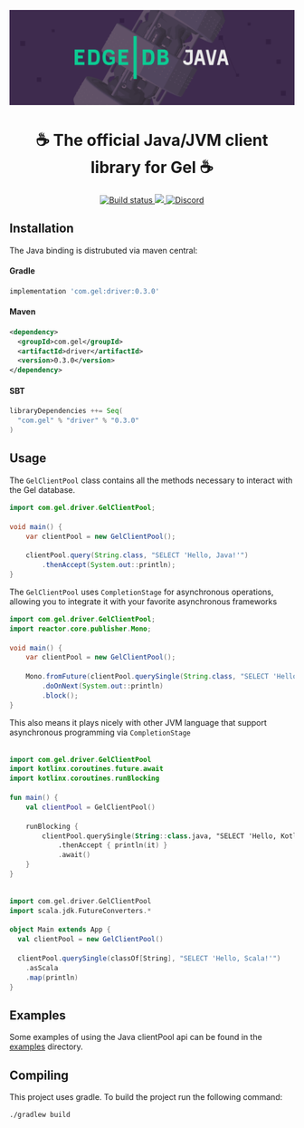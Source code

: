 ![Gel Java](./branding/banner.png)

<div align="center">
  <h1>☕ The official Java/JVM client library for Gel ☕</h1>

  <a href="https://github.com.gel/edgedb-java/actions" rel="nofollow">
    <img src="https://github.com.gel/edgedb-java/actions/workflows/gradle.yml/badge.svg?event=push&branch=master" alt="Build status">
  </a>
  <a href="https://github.com.gel/edgedb/blob/master/LICENSE">
    <img src="https://img.shields.io/badge/license-Apache%202.0-blue" />
  </a>
  <a href="https://discord.gg/edgedb">
    <img src="https://discord.com/api/guilds/841451783728529451/widget.png" alt="Discord">
  </a>
</div>

## Installation

The Java binding is distrubuted via maven central:

#### Gradle
```groovy
implementation 'com.gel:driver:0.3.0'
```

#### Maven
```xml
<dependency>
  <groupId>com.gel</groupId>
  <artifactId>driver</artifactId>
  <version>0.3.0</version>
</dependency>
```

#### SBT

```scala
libraryDependencies ++= Seq(
  "com.gel" % "driver" % "0.3.0"
)
```

## Usage

The `GelClientPool` class contains all the methods necessary to interact with the Gel database.

```java
import com.gel.driver.GelClientPool;

void main() {
    var clientPool = new GelClientPool();

    clientPool.query(String.class, "SELECT 'Hello, Java!'")
        .thenAccept(System.out::println);
}
```

The `GelClientPool` uses `CompletionStage` for asynchronous operations, allowing you
to integrate it with your favorite asynchronous frameworks

```java
import com.gel.driver.GelClientPool;
import reactor.core.publisher.Mono;

void main() {
    var clientPool = new GelClientPool();

    Mono.fromFuture(clientPool.querySingle(String.class, "SELECT 'Hello, Java!'"))
        .doOnNext(System.out::println)
        .block();
}
```

This also means it plays nicely with other JVM language that support asynchronous programming via `CompletionStage`

```kotlin

import com.gel.driver.GelClientPool
import kotlinx.coroutines.future.await
import kotlinx.coroutines.runBlocking

fun main() {
    val clientPool = GelClientPool()

    runBlocking {
        clientPool.querySingle(String::class.java, "SELECT 'Hello, Kotlin!'")
            .thenAccept { println(it) }
            .await()
    }
}
```

```scala

import com.gel.driver.GelClientPool
import scala.jdk.FutureConverters.*

object Main extends App {
  val clientPool = new GelClientPool()

  clientPool.querySingle(classOf[String], "SELECT 'Hello, Scala!'")
    .asScala
    .map(println)
}
```

## Examples
Some examples of using the Java clientPool api can be found in the [examples](./examples) directory.

## Compiling
This project uses gradle. To build the project run the following command:

```bash
./gradlew build
```
